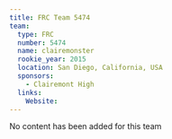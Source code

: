 ```yaml
---
title: FRC Team 5474
team:
  type: FRC
  number: 5474
  name: clairemonster
  rookie_year: 2015
  location: San Diego, California, USA
  sponsors:
    - Clairemont High
  links:
    Website: 
---
```

No content has been added for this team